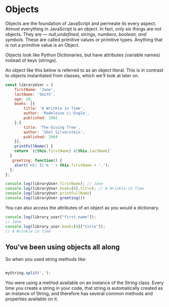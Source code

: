 # Objects

Objects are the foundation of JavaScript and permeate its every aspect. Almost everything in JavaScript is an object. In fact, only six things are not objects. They are — *null,undefined, strings, numbers, boolean, and symbols.* These are called primitive values or primitive types.
Anything that is not a primitive value is an Object.

Objects look like Python Dictionaries, but have attributes (variable names) instead of keys (strings).

An object like this below is referred to as an object literal. This is in contrast to objects instantiated from classes, which we'll look at later on.

```javascript
const libraryUser = {
    firstName: 'Jane',
    lastName: 'Smith',
    age: 20,
    books: [{
        title: 'A Wrinkle in Time',
        author: 'Madeleine L\'Engle',
        published: 1962
    },{
        title: 'The Giving Tree',
        author: 'Shel Silverstein',
        published: 1964
    }],
    printFullName() {
    return `${this.firstName} ${this.lastName}`
  }
   greeting: function() {
    alert('Hi! I\'m ' + this.firstName + '.');
  }:
};

console.log(libraryUser.firstName); // Jane
console.log(libraryUser.books[0].title); // A Wrinkle in Time
console.log(libraryUser.printFullName)
console.log(libraryUser.greeting())
```

You can also access the attributes of an object as you would a dictionary.

```javascript
console.log(library_user["first_name"]);
// Jane
console.log(library_user.books[0]["title"]);
// A Wrinkle in Time
```
## You've been using objects all along

So when you used string methods like:

```Javascript

myString.split(',');

```

You were using a method available on an instance of the String class. Every time you create a string in your code, that string is automatically created as an instance of String, and therefore has several common methods and properties available on it.